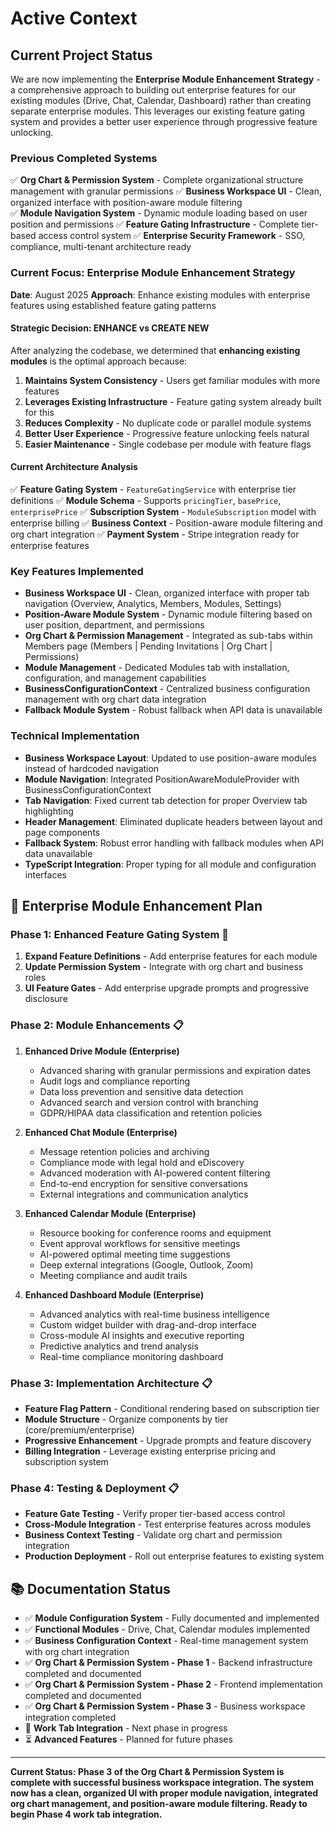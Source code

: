 <!--
Update Rules for activeContext.md
- Only contains the current work focus, recent changes, and next steps.
- When a phase is completed, move its details to progress.md and summarize the outcome.
- Should always be up-to-date and concise.
- Date major updates or new sections.
- Use cross-references instead of duplication.
- Archive outdated sections rather than deleting.
- Add a table of contents if file exceeds 200 lines.
- Summarize changes at the top if the update is significant.
-->

# Active Context

## **Current Project Status**
We are now implementing the **Enterprise Module Enhancement Strategy** - a comprehensive approach to building out enterprise features for our existing modules (Drive, Chat, Calendar, Dashboard) rather than creating separate enterprise modules. This leverages our existing feature gating system and provides a better user experience through progressive feature unlocking.

### **Previous Completed Systems**
✅ **Org Chart & Permission System** - Complete organizational structure management with granular permissions
✅ **Business Workspace UI** - Clean, organized interface with position-aware module filtering  
✅ **Module Navigation System** - Dynamic module loading based on user position and permissions
✅ **Feature Gating Infrastructure** - Complete tier-based access control system
✅ **Enterprise Security Framework** - SSO, compliance, multi-tenant architecture ready

### **Current Focus: Enterprise Module Enhancement Strategy**
**Date**: August 2025
**Approach**: Enhance existing modules with enterprise features using established feature gating patterns

#### **Strategic Decision: ENHANCE vs CREATE NEW**
After analyzing the codebase, we determined that **enhancing existing modules** is the optimal approach because:

1. **Maintains System Consistency** - Users get familiar modules with more features
2. **Leverages Existing Infrastructure** - Feature gating system already built for this
3. **Reduces Complexity** - No duplicate code or parallel module systems  
4. **Better User Experience** - Progressive feature unlocking feels natural
5. **Easier Maintenance** - Single codebase per module with feature flags

#### **Current Architecture Analysis**
✅ **Feature Gating System** - `FeatureGatingService` with enterprise tier definitions
✅ **Module Schema** - Supports `pricingTier`, `basePrice`, `enterprisePrice` 
✅ **Subscription System** - `ModuleSubscription` model with enterprise billing
✅ **Business Context** - Position-aware module filtering and org chart integration
✅ **Payment System** - Stripe integration ready for enterprise features

### **Key Features Implemented**
- **Business Workspace UI** - Clean, organized interface with proper tab navigation (Overview, Analytics, Members, Modules, Settings)
- **Position-Aware Module System** - Dynamic module filtering based on user position, department, and permissions
- **Org Chart & Permission Management** - Integrated as sub-tabs within Members page (Members | Pending Invitations | Org Chart | Permissions)
- **Module Management** - Dedicated Modules tab with installation, configuration, and management capabilities
- **BusinessConfigurationContext** - Centralized business configuration management with org chart data integration
- **Fallback Module System** - Robust fallback when API data is unavailable

### **Technical Implementation**
- **Business Workspace Layout**: Updated to use position-aware modules instead of hardcoded navigation
- **Module Navigation**: Integrated PositionAwareModuleProvider with BusinessConfigurationContext
- **Tab Navigation**: Fixed current tab detection for proper Overview tab highlighting
- **Header Management**: Eliminated duplicate headers between layout and page components
- **Fallback System**: Robust error handling with fallback modules when API data unavailable
- **TypeScript Integration**: Proper typing for all module and configuration interfaces

## **🚀 Enterprise Module Enhancement Plan**

### **Phase 1: Enhanced Feature Gating System** 🔄
1. **Expand Feature Definitions** - Add enterprise features for each module
2. **Update Permission System** - Integrate with org chart and business roles
3. **UI Feature Gates** - Add enterprise upgrade prompts and progressive disclosure

### **Phase 2: Module Enhancements** 📋
1. **Enhanced Drive Module (Enterprise)**
   - Advanced sharing with granular permissions and expiration dates
   - Audit logs and compliance reporting 
   - Data loss prevention and sensitive data detection
   - Advanced search and version control with branching
   - GDPR/HIPAA data classification and retention policies

2. **Enhanced Chat Module (Enterprise)**
   - Message retention policies and archiving
   - Compliance mode with legal hold and eDiscovery
   - Advanced moderation with AI-powered content filtering
   - End-to-end encryption for sensitive conversations
   - External integrations and communication analytics

3. **Enhanced Calendar Module (Enterprise)**
   - Resource booking for conference rooms and equipment
   - Event approval workflows for sensitive meetings
   - AI-powered optimal meeting time suggestions
   - Deep external integrations (Google, Outlook, Zoom)
   - Meeting compliance and audit trails

4. **Enhanced Dashboard Module (Enterprise)**
   - Advanced analytics with real-time business intelligence
   - Custom widget builder with drag-and-drop interface
   - Cross-module AI insights and executive reporting
   - Predictive analytics and trend analysis
   - Real-time compliance monitoring dashboard

### **Phase 3: Implementation Architecture** 📋
- **Feature Flag Pattern** - Conditional rendering based on subscription tier
- **Module Structure** - Organize components by tier (core/premium/enterprise)
- **Progressive Enhancement** - Upgrade prompts and feature discovery
- **Billing Integration** - Leverage existing enterprise pricing and subscription system

### **Phase 4: Testing & Deployment** 📋
- **Feature Gate Testing** - Verify proper tier-based access control
- **Cross-Module Integration** - Test enterprise features across modules
- **Business Context Testing** - Validate org chart and permission integration
- **Production Deployment** - Roll out enterprise features to existing system

## **📚 Documentation Status**
- ✅ **Module Configuration System** - Fully documented and implemented
- ✅ **Functional Modules** - Drive, Chat, Calendar modules implemented
- ✅ **Business Configuration Context** - Real-time management system with org chart integration
- ✅ **Org Chart & Permission System - Phase 1** - Backend infrastructure completed and documented
- ✅ **Org Chart & Permission System - Phase 2** - Frontend implementation completed and documented
- ✅ **Org Chart & Permission System - Phase 3** - Business workspace integration completed
- 🔄 **Work Tab Integration** - Next phase in progress
- ⏳ **Advanced Features** - Planned for future phases

---

**Current Status: Phase 3 of the Org Chart & Permission System is complete with successful business workspace integration. The system now has a clean, organized UI with proper module navigation, integrated org chart management, and position-aware module filtering. Ready to begin Phase 4 work tab integration.**